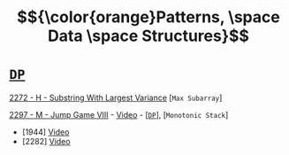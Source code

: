 # $${\color{orange}Patterns, \space Data \space Structures}$$

# [`DP`](https://github.com/1688168/Leetcode/template/DP.md)

[2272 - H - Substring With Largest Variance](https://github.com/1688168/Leetcode/blob/main/LC/%5B2272%5D%20Substring%20With%20Largest%20Variance.md) [`Max Subarray`]

[2297 - M - Jump Game VIII](https://github.com/1688168/Leetcode/blob/main/LC/%5B2297%5D%20JumpGameVIII.py) - [Video](https://www.youtube.com/watch?v=II7tWDuY7yE) - [[`DP`]](https://github.com/1688168/Leetcode/template/DP.md), [`Monotonic Stack`]

- [1944] [Video](https://www.youtube.com/watch?v=oV-HvcHogyk)
- [2282] [Video](https://www.youtube.com/watch?v=AgC28b_0ekM)
